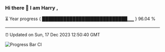 ### Hi there 👋 I am Harry , 

⏳ Year progress { ████████████████████████████▁▁ } 96.04 %

---

⏰ Updated on Sun, 17 Dec 2023 12:50:40 GMT

![Progress Bar CI](https://github.com/duykhang68/duykhang68/workflows/Progress%20Bar%20CI/badge.svg)
